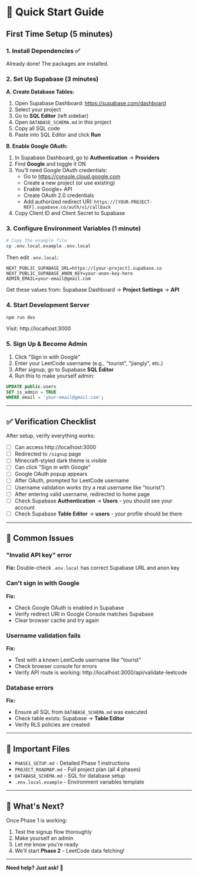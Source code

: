 # 🚀 Quick Start Guide

## First Time Setup (5 minutes)

### 1. Install Dependencies ✅
Already done! The packages are installed.

### 2. Set Up Supabase (3 minutes)

**A. Create Database Tables:**
1. Open Supabase Dashboard: https://supabase.com/dashboard
2. Select your project
3. Go to **SQL Editor** (left sidebar)
4. Open `DATABASE_SCHEMA.md` in this project
5. Copy all SQL code
6. Paste into SQL Editor and click **Run**

**B. Enable Google OAuth:**
1. In Supabase Dashboard, go to **Authentication** → **Providers**
2. Find **Google** and toggle it ON
3. You'll need Google OAuth credentials:
   - Go to https://console.cloud.google.com
   - Create a new project (or use existing)
   - Enable Google+ API
   - Create OAuth 2.0 credentials
   - Add authorized redirect URI: `https://[YOUR-PROJECT-REF].supabase.co/auth/v1/callback`
4. Copy Client ID and Client Secret to Supabase

### 3. Configure Environment Variables (1 minute)

```bash
# Copy the example file
cp .env.local.example .env.local
```

Then edit `.env.local`:
```env
NEXT_PUBLIC_SUPABASE_URL=https://[your-project].supabase.co
NEXT_PUBLIC_SUPABASE_ANON_KEY=your-anon-key-here
ADMIN_EMAIL=your-email@gmail.com
```

Get these values from: Supabase Dashboard → **Project Settings** → **API**

### 4. Start Development Server

```bash
npm run dev
```

Visit: http://localhost:3000

### 5. Sign Up & Become Admin

1. Click "Sign in with Google"
2. Enter your LeetCode username (e.g., "tourist", "jiangly", etc.)
3. After signup, go to Supabase **SQL Editor**
4. Run this to make yourself admin:
```sql
UPDATE public.users 
SET is_admin = TRUE 
WHERE email = 'your-email@gmail.com';
```

---

## ✅ Verification Checklist

After setup, verify everything works:

- [ ] Can access http://localhost:3000
- [ ] Redirected to `/signup` page
- [ ] Minecraft-styled dark theme is visible
- [ ] Can click "Sign in with Google"
- [ ] Google OAuth popup appears
- [ ] After OAuth, prompted for LeetCode username
- [ ] Username validation works (try a real username like "tourist")
- [ ] After entering valid username, redirected to home page
- [ ] Check Supabase **Authentication** → **Users** - you should see your account
- [ ] Check Supabase **Table Editor** → **users** - your profile should be there

---

## 🐛 Common Issues

### "Invalid API key" error
**Fix:** Double-check `.env.local` has correct Supabase URL and anon key

### Can't sign in with Google
**Fix:** 
- Check Google OAuth is enabled in Supabase
- Verify redirect URI in Google Console matches Supabase
- Clear browser cache and try again

### Username validation fails
**Fix:**
- Test with a known LeetCode username like "tourist"
- Check browser console for errors
- Verify API route is working: http://localhost:3000/api/validate-leetcode

### Database errors
**Fix:**
- Ensure all SQL from `DATABASE_SCHEMA.md` was executed
- Check table exists: Supabase → **Table Editor**
- Verify RLS policies are created

---

## 📂 Important Files

- `PHASE1_SETUP.md` - Detailed Phase 1 instructions
- `PROJECT_ROADMAP.md` - Full project plan (all 4 phases)
- `DATABASE_SCHEMA.md` - SQL for database setup
- `.env.local.example` - Environment variables template

---

## 🎯 What's Next?

Once Phase 1 is working:
1. Test the signup flow thoroughly
2. Make yourself an admin
3. Let me know you're ready
4. We'll start **Phase 2** - LeetCode data fetching!

---

**Need help? Just ask! 🚀**

